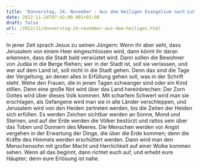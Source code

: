 ```yaml
---
title: 'Donnerstag, 24. November : Aus dem Heiligen Evangelium nach Lukas - Lk 21,20-28.'
date: 2022-11-24T07:43:00.001+01:00
draft: false
url: /2022/11/donnerstag-24-november-aus-dem-heiligen.html
---
```


In jener Zeit sprach Jesus zu seinen Jüngern: Wenn ihr aber seht, dass Jerusalem von einem Heer eingeschlossen wird, dann könnt ihr daran erkennen, dass die Stadt bald verwüstet wird. Dann sollen die Bewohner von Judäa in die Berge fliehen; wer in der Stadt ist, soll sie verlassen, und wer auf dem Land ist, soll nicht in die Stadt gehen. Denn das sind die Tage der Vergeltung, an denen alles in Erfüllung gehen soll, was in der Schrift steht. Wehe den Frauen, die in jenen Tagen schwanger sind oder ein Kind stillen. Denn eine große Not wird über das Land hereinbrechen: Der Zorn Gottes wird über dieses Volk kommen. Mit scharfem Schwert wird man sie erschlagen, als Gefangene wird man sie in alle Länder verschleppen, und Jerusalem wird von den Heiden zertreten werden, bis die Zeiten der Heiden sich erfüllen. Es werden Zeichen sichtbar werden an Sonne, Mond und Sternen, und auf der Erde werden die Völker bestürzt und ratlos sein über das Toben und Donnern des Meeres. Die Menschen werden vor Angst vergehen in der Erwartung der Dinge, die über die Erde kommen; denn die Kräfte des Himmels werden erschüttert werden. Dann wird man den Menschensohn mit großer Macht und Herrlichkeit auf einer Wolke kommen sehen. Wenn all das beginnt, dann richtet euch auf, und erhebt eure Häupter; denn eure Erlösung ist nahe.